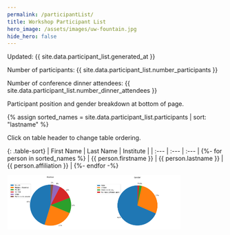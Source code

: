 ```yaml
---
permalink: /participantList/
title: Workshop Participant List
hero_image: /assets/images/uw-fountain.jpg
hide_hero: false
---
```

<script src="/assets/js/table-sort.js"></script>

Updated: {{ site.data.participant_list.generated_at }}

Number of participants: {{ site.data.participant_list.number_participants }}

Number of conference dinner attendees: {{ site.data.participant_list.number_dinner_attendees }}

Participant position and gender breakdown at bottom of page.

{% assign sorted_names = site.data.participant_list.participants | sort: "lastname" %}

Click on table header to change table ordering.

{: .table-sort}
| First Name | Last Name | Institute |
| :--- | :--- | :--- |
{%- for person in sorted_names %}
| {{ person.firstname }} | {{ person.lastname }} | {{ person.affiliation }} |
{%- endfor -%}

<img src="/assets/images/attendance_analysis/piechart_position.png" width="40%" /><img src="/assets/images/attendance_analysis/piechart_gender.png" width="40%" />